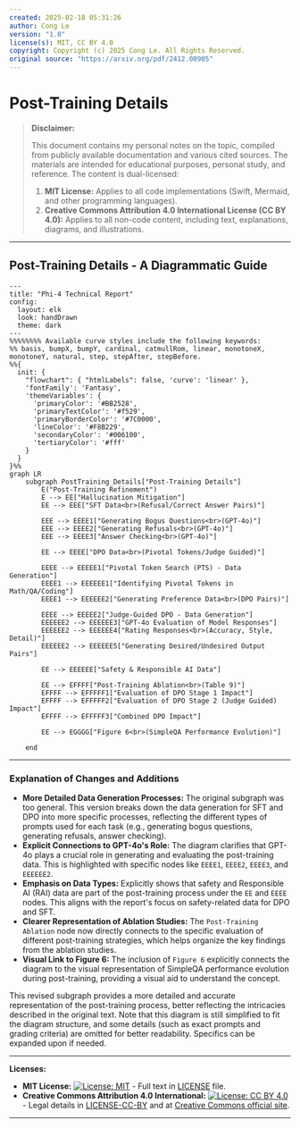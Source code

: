 ```yaml
---
created: 2025-02-18 05:31:26
author: Cong Le
version: "1.0"
license(s): MIT, CC BY 4.0
copyright: Copyright (c) 2025 Cong Le. All Rights Reserved.
original source: "https://arxiv.org/pdf/2412.08905"
---
```



# Post-Training Details
> **Disclaimer:**
>
> This document contains my personal notes on the topic,
> compiled from publicly available documentation and various cited sources.
> The materials are intended for educational purposes, personal study, and reference.
> The content is dual-licensed:
> 1. **MIT License:** Applies to all code implementations (Swift, Mermaid, and other programming languages).
> 2. **Creative Commons Attribution 4.0 International License (CC BY 4.0):** Applies to all non-code content, including text, explanations, diagrams, and illustrations.
---

## Post-Training Details - A Diagrammatic Guide


```mermaid
---
title: "Phi-4 Technical Report"
config:
  layout: elk
  look: handDrawn
  theme: dark
---
%%%%%%%% Available curve styles include the following keywords:
%% basis, bumpX, bumpY, cardinal, catmullRom, linear, monotoneX, monotoneY, natural, step, stepAfter, stepBefore.
%%{
  init: {
    "flowchart": { "htmlLabels": false, 'curve': 'linear' },
    'fontFamily': 'Fantasy',
    'themeVariables': {
      'primaryColor': '#BB2528',
      'primaryTextColor': '#f529',
      'primaryBorderColor': '#7C0000',
      'lineColor': '#F8B229',
      'secondaryColor': '#006100',
      'tertiaryColor': '#fff'
    }
  }
}%%
graph LR
    subgraph PostTraining_Details["Post-Training Details"]
        E("Post-Training Refinement")
        E --> EE["Hallucination Mitigation"]
        EE --> EEE["SFT Data<br>(Refusal/Correct Answer Pairs)"]
    
        EEE --> EEEE1["Generating Bogus Questions<br>(GPT-4o)"]
        EEE --> EEEE2["Generating Refusals<br>(GPT-4o)"]
        EEE --> EEEE3["Answer Checking<br>(GPT-4o)"]

        EE --> EEEE["DPO Data<br>(Pivotal Tokens/Judge Guided)"]
    
        EEEE --> EEEEE1["Pivotal Token Search (PTS) - Data Generation"]
        EEEE1 --> EEEEEE1["Identifying Pivotal Tokens in Math/QA/Coding"]
        EEEE1 --> EEEEEE2["Generating Preference Data<br>(DPO Pairs)"]
    
        EEEE --> EEEEE2["Judge-Guided DPO - Data Generation"]
        EEEEEE2 --> EEEEEE3["GPT-4o Evaluation of Model Responses"]
        EEEEEE2 --> EEEEEE4["Rating Responses<br>(Accuracy, Style, Detail)"]
        EEEEEE2 --> EEEEEE5["Generating Desired/Undesired Output Pairs"]
            
        EE --> EEEEEE["Safety & Responsible AI Data"]

        EE --> EFFFF["Post-Training Ablation<br>(Table 9)"]
        EFFFF --> EFFFFF1["Evaluation of DPO Stage 1 Impact"]
        EFFFF --> EFFFFF2["Evaluation of DPO Stage 2 (Judge Guided) Impact"]
        EFFFF --> EFFFFF3["Combined DPO Impact"]

        EE --> EGGGG["Figure 6<br>(SimpleQA Performance Evolution)"]
        
    end

```

---

### Explanation of Changes and Additions

*   **More Detailed Data Generation Processes:** The original subgraph was too general.  This version breaks down the data generation for SFT and DPO into more specific processes, reflecting the different types of prompts used for each task (e.g., generating bogus questions, generating refusals, answer checking).
*   **Explicit Connections to GPT-4o's Role:** The diagram clarifies that GPT-4o plays a crucial role in generating and evaluating the post-training data.  This is highlighted with specific nodes like `EEEE1`, `EEEE2`, `EEEE3`, and `EEEEEE2`.
*   **Emphasis on Data Types:** Explicitly shows that safety and Responsible AI (RAI) data are part of the post-training process under the `EE` and `EEEE` nodes. This aligns with the report's focus on safety-related data for DPO and SFT.
*   **Clearer Representation of Ablation Studies:** The `Post-Training Ablation` node now directly connects to the specific evaluation of different post-training strategies, which helps organize the key findings from the ablation studies.
*   **Visual Link to Figure 6:**  The inclusion of `Figure 6` explicitly connects the diagram to the visual representation of SimpleQA performance evolution during post-training, providing a visual aid to understand the concept.

This revised subgraph provides a more detailed and accurate representation of the post-training process, better reflecting the intricacies described in the original text. Note that this diagram is still simplified to fit the diagram structure, and some details (such as exact prompts and grading criteria) are omitted for better readability.  Specifics can be expanded upon if needed.



---
**Licenses:**

- **MIT License:**  [![License: MIT](https://img.shields.io/badge/License-MIT-yellow.svg)](LICENSE) - Full text in [LICENSE](LICENSE) file.
- **Creative Commons Attribution 4.0 International:** [![License: CC BY 4.0](https://licensebuttons.net/l/by/4.0/88x31.png)](LICENSE-CC-BY) - Legal details in [LICENSE-CC-BY](LICENSE-CC-BY) and at [Creative Commons official site](http://creativecommons.org/licenses/by/4.0/).

---